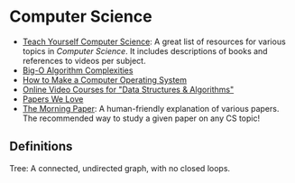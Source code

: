Computer Science
================

 - [Teach Yourself Computer Science](https://teachyourselfcs.com/):
   A great list of resources for various topics in _Computer Science_.
   It includes descriptions of books and references to videos per subject.
 - [Big-O Algorithm Complexities](http://bigocheatsheet.com/)
 - [How to Make a Computer Operating System](https://samypesse.gitbooks.io/how-to-create-an-operating-system/content/)
 - [Online Video Courses for "Data Structures & Algorithms"](http://www.techiedelight.com/best-online-courses-data-structures-algorithms/)
 - [Papers We Love](http://paperswelove.org/)
 - [The Morning Paper](https://blog.acolyer.org/):
   A human-friendly explanation of various papers.  The recommended way to study
   a given paper on any CS topic!


Definitions
-----------

Tree:
   A connected, undirected graph, with no closed loops.

